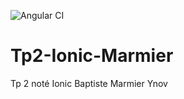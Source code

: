 ![Angular CI](https://github.com/RexT2507/Tp2-Ionic-Marmier/workflows/Angular%20CI/badge.svg?branch=master)

# Tp2-Ionic-Marmier
Tp 2 noté Ionic Baptiste Marmier Ynov
